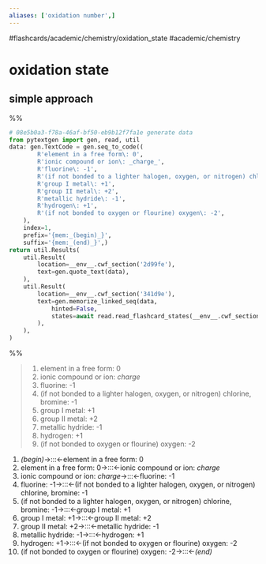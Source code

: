 ```yaml
---
aliases: ['oxidation number',]
---
```


#flashcards/academic/chemistry/oxidation_state #academic/chemistry

# oxidation state

## simple approach

%%
```Python
# 08e5b0a3-f78a-46af-bf50-eb9b12f7fa1e generate data
from pytextgen import gen, read, util
data: gen.TextCode = gen.seq_to_code((
		R'element in a free form\: 0',
		R'ionic compound or ion\: _charge_',
		R'fluorine\: -1',
		R'(if not bonded to a lighter halogen, oxygen, or nitrogen) chlorine, bromine\: -1',
		R'group I metal\: +1',
		R'group II metal\: +2',
		R'metallic hydride\: -1',
		R'hydrogen\: +1',
		R'(if not bonded to oxygen or flourine) oxygen\: -2',
	),
	index=1,
	prefix='{mem:_(begin)_}',
	suffix='{mem:_(end)_}',)
return util.Results(
	util.Result(
		location=__env__.cwf_section('2d99fe'),
		text=gen.quote_text(data),
	),
	util.Result(
		location=__env__.cwf_section('341d9e'),
		text=gen.memorize_linked_seq(data,
			hinted=False,
			states=await read.read_flashcard_states(__env__.cwf_section('341d9e')),
		),
	),
)
```
%%

<!--08e5b0a3-f78a-46af-bf50-eb9b12f7fa1e generate section="2d99fe"--><!-- The following content is generated at 2022-11-05T00:25:01.101869+08:00. Any edits will be overridden! -->

> 1. element in a free form: 0
> 2. ionic compound or ion: _charge_
> 3. fluorine: -1
> 4. (if not bonded to a lighter halogen, oxygen, or nitrogen) chlorine, bromine: -1
> 5. group I metal: +1
> 6. group II metal: +2
> 7. metallic hydride: -1
> 8. hydrogen: +1
> 9. (if not bonded to oxygen or flourine) oxygen: -2

<!--/08e5b0a3-f78a-46af-bf50-eb9b12f7fa1e-->

<!--08e5b0a3-f78a-46af-bf50-eb9b12f7fa1e generate section="341d9e"--><!-- The following content is generated at 2022-11-05T00:25:01.108868+08:00. Any edits will be overridden! -->

1. _(begin)_→:::←element in a free form: 0
2. element in a free form: 0→:::←ionic compound or ion: _charge_
3. ionic compound or ion: _charge_→:::←fluorine: -1
4. fluorine: -1→:::←(if not bonded to a lighter halogen, oxygen, or nitrogen) chlorine, bromine: -1
5. (if not bonded to a lighter halogen, oxygen, or nitrogen) chlorine, bromine: -1→:::←group I metal: +1
6. group I metal: +1→:::←group II metal: +2
7. group II metal: +2→:::←metallic hydride: -1
8. metallic hydride: -1→:::←hydrogen: +1
9. hydrogen: +1→:::←(if not bonded to oxygen or flourine) oxygen: -2
10. (if not bonded to oxygen or flourine) oxygen: -2→:::←_(end)_

<!--/08e5b0a3-f78a-46af-bf50-eb9b12f7fa1e-->
